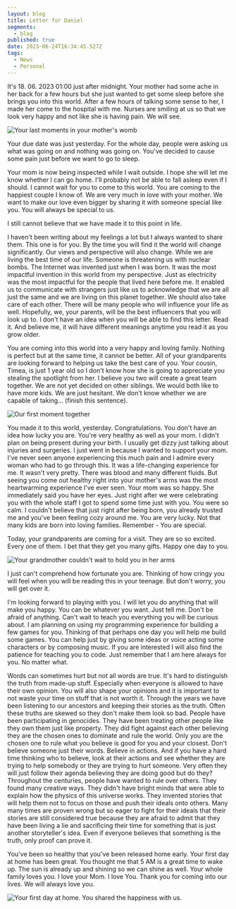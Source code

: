 ```yaml
---
layout: blog
title: Letter for Daniel
segments:
  - blog
published: true
date: 2023-06-24T16:34:45.527Z
tags:
  - News
  - Personal
---
```

It's 18. 06. 2023 01:00 just after midnight. Your mother had some ache in her back for a few hours but she just wanted to get some sleep before she brings you into this world. After a few hours of talking some sense to her, I made her come to the hospital with me. Nurses are smiling at us so that we look very happy and not like she is having pain. We will see.

![Your last moments in your mother's womb](/images/uploads/img_9715-rotated.jpg "Your last moments in your mother's womb")

Your due date was just yesterday. For the whole day, people were asking us what was going on and nothing was going on. You've decided to cause some pain just before we want to go to sleep.

Your mom is now being inspected while I wait outside. I hope she will let me know whether I can go home. I'll probably not be able to fall asleep even if I should. I cannot wait for you to come to this world. You are coming to the happiest couple I know of. We are very much in love with your mother. We want to make our love even bigger by sharing it with someone special like you. You will always be special to us.

I still cannot believe that we have made it to this point in life.

I haven't been writing about my feelings a lot but I always wanted to share them. This one is for you. By the time you will find it the world will change significantly. Our views and perspective will also change. While we are living the best time of our life. Someone is threatening us with nuclear bombs. The Internet was invented just when I was born. It was the most impactful invention in this world from my perspective. Just as electricity was the most impactful for the people that lived here before me. It enabled us to communicate with strangers just like us to acknowledge that we are all just the same and we are living on this planet together. We should also take care of each other. There will be many people who will influence your life as well. Hopefully, we, your parents, will be the best influencers that you will look up to.
I don't have an idea when you will be able to find this letter. Read it. And believe me, it will have different meanings anytime you read it as you grow older. 

You are coming into this world into a very happy and loving family. Nothing is perfect but at the same time, it cannot be better. All of your grandparents are looking forward to helping us take the best care of you. Your cousin, Timea, is just 1 year old so I don't know how she is going to appreciate you stealing the spotlight from her. I believe you two will create a great team together.
We are not yet decided on other siblings. We would both like to have more kids. We are just hesitant. We don't know whether we are capable of taking... (finish this sentence).

![Our first moment together](/images/uploads/20230618_143334crop.jpg "Our first moment together")

You made it to this world, yesterday. Congratulations. You don't have an idea how lucky you are. You're very healthy as well as your mom. I didn't plan on being present during your birth. I usually get dizzy just talking about injuries and surgeries. I just went in because I wanted to support your mom. I've never seen anyone experiencing this much pain and I admire every woman who had to go through this. It was a life-changing experience for me. It wasn't very pretty. There was blood and many different fluids. But seeing you come out healthy right into your mother's arms was the most heartwarming experience I've ever seen. Your mom was so happy. She immediately said you have her eyes. 
Just right after we were celebrating you with the whole staff I got to spend some time just with you. You were so calm. I couldn't believe that just right after being born, you already trusted me and you've been feeling cozy around me.
You are very lucky. Not that many kids are born into loving families. Remember - You are special.

Today, your grandparents are coming for a visit. They are so so excited. Every one of them. I bet that they get you many gifts. Happy one day to you.

![Your grandmother couldn't wait to hold you in her arms](/images/uploads/20230619_142638.jpg "Your grandmother couldn't wait to hold you in her arms")

I just can't comprehend how fortunate you are. Thinking of how cringy you will feel when you will be reading this in your teenage. But don't worry, you will get over it. 

I'm looking forward to playing with you. I will let you do anything that will make you happy. You can be whatever you want. Just tell me. Don't be afraid of anything. Can't wait to teach you everything you will be curious about. I am planning on using my programming experience for building a few games for you. Thinking of that perhaps one day you will help me build some games. You can help just by giving some ideas or voice acting some characters or by composing music. If you are interested I will also find the patience for teaching you to code. Just remember that I am here always for you. No matter what.

Words can sometimes hurt but not all words are true. It's hard to distinguish the truth from made-up stuff. Especially when everyone is allowed to have their own opinion. You will also shape your opinions and it is important to not waste your time on stuff that is not worth it. Through the years we have been listening to our ancestors and keeping their stories as the truth. Often these truths are skewed so they don't make them look so bad. People have been participating in genocides. They have been treating other people like they own them just like property. They did fight against each other believing they are the chosen ones to dominate and rule the world. Only you are the chosen one to rule what you believe is good for you and your closest.
Don't believe someone just their words. Believe in actions. And if you have a hard time thinking who to believe, look at their actions and see whether they are trying to help somebody or they are trying to hurt someone. Very often they will just follow their agenda believing they are doing good but do they? Throughout the centuries, people have wanted to rule over others. They found many creative ways. They didn't have bright minds that were able to explain how the physics of this universe works. They invented stories that will help them not to focus on those and push their ideals onto others. Many many times are proven wrong but so eager to fight for their ideals that their stories are still considered true because they are afraid to admit that they have been living a lie and sacrificing their time for something that is just another storyteller's idea. Even if everyone believes that something is the truth, only proof can prove it.

You've been so healthy that you've been released home early. Your first day at home has been great. You thought me that 5 AM is a great time to wake up. The sun is already up and shining so we can shine as well. Your whole family loves you. I love your Mom. I love You. Thank you for coming into our lives. We will always love you.

![Your first day at home. You shared the happiness with us.](/images/uploads/20230621_204051.jpg "Your first day at home. You shared the happiness with us.")